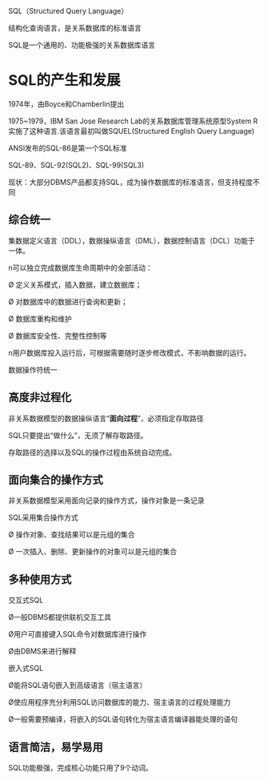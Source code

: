 SQL（Structured Query Language）

  结构化查询语言，是关系数据库的标准语言

SQL是一个通用的、功能极强的关系数据库语言

# SQL的产生和发展

1974年，由Boyce和Chamberlin提出

1975~1979，IBM San Jose Research Lab的关系数据库管理系统原型System R实施了这种语言.该语言最初叫做SQUEL(Structured English Query Language) 

ANSI发布的SQL-86是第一个SQL标准

SQL-89、SQL-92(SQL2)、SQL-99(SQL3)

现状：大部分DBMS产品都支持SQL，成为操作数据库的标准语言，但支持程度不同



## 综合统一

集数据定义语言（DDL），数据操纵语言（DML），数据控制语言（DCL）功能于一体。

n可以独立完成数据库生命周期中的全部活动：

Ø 定义关系模式，插入数据，建立数据库；

Ø 对数据库中的数据进行查询和更新；

Ø 数据库重构和维护

Ø 数据库安全性、完整性控制等

n用户数据库投入运行后，可根据需要随时逐步修改模式，不影响数据的运行。

数据操作符统一

## 高度非过程化

非关系数据模型的数据操纵语言“**面向过程**”，必须指定存取路径

SQL只要提出“做什么”，无须了解存取路径。

存取路径的选择以及SQL的操作过程由系统自动完成。

## 面向集合的操作方式

非关系数据模型采用面向记录的操作方式，操作对象是一条记录

SQL采用集合操作方式

Ø 操作对象、查找结果可以是元组的集合

Ø 一次插入、删除、更新操作的对象可以是元组的集合

## 多种使用方式

交互式SQL

Ø一般DBMS都提供联机交互工具

Ø用户可直接键入SQL命令对数据库进行操作

Ø由DBMS来进行解释

嵌入式SQL

Ø能将SQL语句嵌入到高级语言（宿主语言）

Ø使应用程序充分利用SQL访问数据库的能力、宿主语言的过程处理能力

Ø一般需要预编译，将嵌入的SQL语句转化为宿主语言编译器能处理的语句

## 语言简洁，易学易用

SQL功能极强，完成核心功能只用了9个动词。